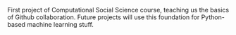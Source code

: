 First project of Computational Social Science course, teaching us the basics of Github collaboration. Future projects will use this foundation for Python-based machine learning stuff.
